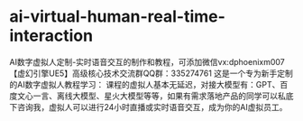 # ai-virtual-human-real-time-interaction
AI数字虚拟人定制-实时语音交互的制作和教程，可添加微信vx:dphoenixm007 【虚幻引擎UE5】高级核心技术交流群QQ群：335274761  这是一个专为新手定制的AI数字虚拟人教程学习： 课程的虚拟人基本无延迟，对接大模型有：GPT、百度文心一言、离线大模型、星火大模型等等，如果有需求落地产品的同学可以私底下咨询我，虚拟人可以进行24小时直播或实时语音交互，成为你的AI虚拟员工。
